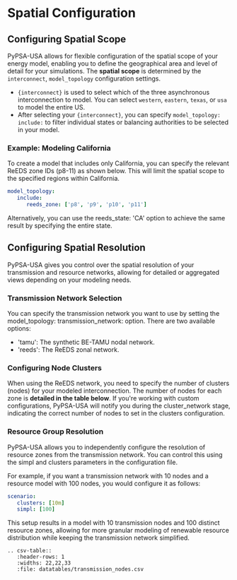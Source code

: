 # Spatial Configuration

## Configuring Spatial Scope

PyPSA-USA allows for flexible configuration of the spatial scope of your energy model, enabling you to define the geographical area and level of detail for your simulations. The **spatial scope** is determined by the `interconnect`, `model_topology` configuration settings.

- `{interconnect}` is used to select which of the three asynchronous interconnection to model. You can select `western`, `eastern`, `texas`, or `usa` to model the entire US.
- After selecting your `{interconnect}`, you can specify `model_topology: include:` to filter individual states or balancing authorities to be selected in your model.

### Example: Modeling California

To create a model that includes only California, you can specify the relevant ReEDS zone IDs (p8-11) as shown below. This will limit the spatial scope to the specified regions within California.

```yaml
model_topology:
   include:
      reeds_zone: ['p8', 'p9', 'p10', 'p11']
```

Alternatively, you can use the reeds_state: 'CA' option to achieve the same result by specifying the entire state.

<!-- ### Custom Aggregation Example
If you'd like to create custom nodal aggregations, you can use the model_topology: aggregate: option. For instance, to cluster Arizona, Nevada, and New Mexico into a single region (WECC_SW), you would configure the model as follows:


```yaml
model_topology:
   aggregate:
      reeds_state:
         WECC_SW : ['AZ', 'NV', 'NM']
```

This configuration will dissolve the borders between these states, effectively creating a copper-plate network where resources can be clustered and shared across the region. -->

## Configuring Spatial Resolution

PyPSA-USA gives you control over the spatial resolution of your transmission and resource networks, allowing for detailed or aggregated views depending on your modeling needs.

### Transmission Network Selection
You can specify the transmission network you want to use by setting the model_topology: transmission_network: option. There are two available options:

- 'tamu': The synthetic BE-TAMU nodal network.
- 'reeds': The ReEDS zonal network.

### Configuring Node Clusters
When using the ReEDS network, you need to specify the number of clusters (nodes) for your modeled interconnection. The number of nodes for each zone is **detailed in the table below**. If you're working with custom configurations, PyPSA-USA will notify you during the cluster_network stage, indicating the correct number of nodes to set in the clusters configuration.

### Resource Group Resolution
PyPSA-USA allows you to independently configure the resolution of resource zones from the transmission network. You can control this using the simpl and clusters parameters in the configuration file.

For example, if you want a transmission network with 10 nodes and a resource model with 100 nodes, you would configure it as follows:

```yaml
scenario:
   clusters: [10m]
   simpl: [100]
```
This setup results in a model with 10 transmission nodes and 100 distinct resource zones, allowing for more granular modeling of renewable resource distribution while keeping the transmission network simplified.


```{eval-rst}
.. csv-table::
   :header-rows: 1
   :widths: 22,22,33
   :file: datatables/transmission_nodes.csv
```
